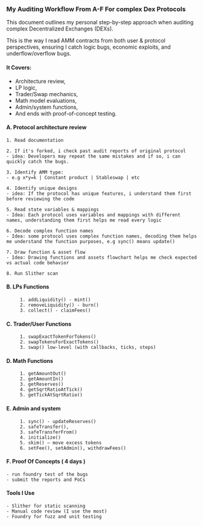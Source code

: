 ### My Auditing Workflow From A-F For complex Dex Protocols

This document outlines my personal step-by-step approach when auditing complex Decentralized Exchanges (DEXs).

This is the way I read AMM contracts from both user & protocol perspectives, ensuring I catch logic bugs, economic exploits, and underflow/overflow bugs.

#### It Covers:
- Architecture review,
- LP logic,
- Trader/Swap mechanics,
- Math model evaluations,
- Admin/system functions,
- And ends with proof-of-concept testing.


#### A. Protocol architecture review
```
1. Read documentation

2. If it's forked, i check past audit reports of original protocol
- idea: Developers may repeat the same mistakes and if so, i can quickly catch the bugs.

3. Identify AMM type:
- e.g x*y=k | Constant product | Stableswap | etc

4. Identify unique designs
- idea: If the protocol has unique features, i understand them first before reviewing the code

5. Read state variables & mappings
- Idea: Each protocol uses variables and mappings with different names, understanding them first helps me read every logic

6. Decode complex function names
- Idea: some protocol uses complex function names, decoding them helps me understand the function purposes, e.g sync() means update()

7. Draw function & asset flow
- Idea: Drawing functions and assets flowchart helps me check expected vs actual code behavior

8. Run Slither scan
```

#### B. LPs Functions
```solidity
     1. addLiquidity() - mint()
     2. removeLiquidity() - burn()
     3. collect() - claimFees()
```

#### C. Trader/User Functions
```solidity
     1. swapExactTokenForTokens()
     2. swapTokensForExactTokens() 
     3. swap() low-level (with callbacks, ticks, steps)
```

#### D. Math Functions
```solidity
     1. getAmountOut()
     2. getAmountIn()
     3. getReserves()
     4. getSqrtRatioAtTick()
     5. getTickAtSqrtRatio()
```

#### E. Admin and system
```solidity
     1. sync() - updateReserves()
     2. safeTransfer(),
     3. safeTransferFrom()
     4. initialize()
     5. skim() – move excess tokens
     6. setFee(), setAdmin(), withdrawFees()
```

#### F. Proof Of Concepts ( 4 days )
```
- run foundry test of the bugs
- submit the reports and PoCs
```

#### Tools I Use
```
- Slither for static scanning
- Manual code review (I use the most)
- Foundry for fuzz and unit testing
